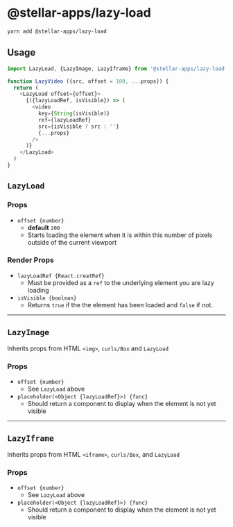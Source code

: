 # @stellar-apps/lazy-load

`yarn add @stellar-apps/lazy-load`

## Usage
```js
import LazyLoad, {LazyImage, LazyIframe} from '@stellar-apps/lazy-load'

function LazyVideo ({src, offset = 100, ...props}) {
  return (
    <LazyLoad offset={offset}>
      {({lazyLoadRef, isVisible}) => (
        <video 
          key={String(isVisible)} 
          ref={lazyLoadRef} 
          src={isVisible ? src : ''}
          {...props}
        />               
      )}
    </LazyLoad>
  )
}
```

## `LazyLoad`

### Props
- `offset {number}`
    - **default** `200`
    - Starts loading the element when it is within this number of pixels outside of the 
      current viewport

### Render Props
- `lazyLoadRef {React.creatRef}`
    - Must be provided as a `ref` to the underlying element you are lazy loading
- `isVisible {boolean}`
    - Returns `true` if the the element has been loaded and `false` if not.
    
-----

## `LazyImage`
Inherits props from HTML `<img>`, `curls/Box` and `LazyLoad`

### Props
- `offset {number}`
    - See `LazyLoad` above
- `placeholder(<Object {lazyLoadRef}>) {func}`
    - Should return a component to display when the element is not yet visible
    
-----

## `LazyIframe`
Inherits props from HTML `<iframe>`, `curls/Box`, and `LazyLoad`

### Props
- `offset {number}`
    - See `LazyLoad` above
- `placeholder(<Object {lazyLoadRef}>) {func}`
    - Should return a component to display when the element is not yet visible